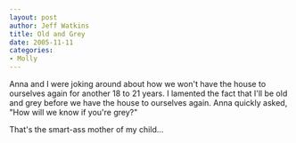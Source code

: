 ```yaml
--- 
layout: post
author: Jeff Watkins
title: Old and Grey
date: 2005-11-11
categories: 
- Molly
---
```


Anna and I were joking around about how we won't have the house to ourselves again for another 18 to 21 years. I lamented the fact that I'll be old and grey before we have the house to ourselves again. Anna quickly asked, "How will we know if you're grey?"

That's the smart-ass mother of my child...